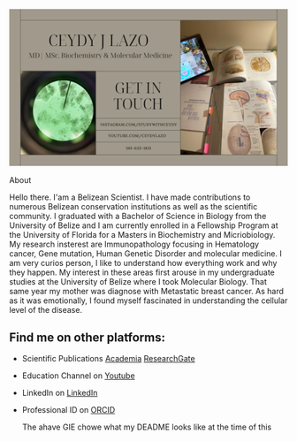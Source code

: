 

<img src="https://github.com/CeydyLazo/CeydyLazo/blob/e91ff57cf822bc6a689684296f54e782628002bb/Home%20Decoration%20Facebook%20Cover.png" alt="banner that says Ceydy Lazo - scientist, content creator and conservationist">

About

Hello there. I'am a Belizean Scientist. I have made contributions to numerous Belizean conservation institutions as well as the scientific community.  I graduated with a Bachelor of Science in Biology from the University of Belize and I am currently enrolled in a Fellowship Program at the University of Florida for a Masters in Biochemistry and Micriobiology. My research insterest are Immunopathology focusing in Hematology cancer, Gene mutation, Human Genetic Disorder and molecular medicine. I am very curios person, I like to understand how everything work and why they happen.  My interest in these areas first arouse in my undergraduate studies at the University of Belize where I took Molecular Biology. That same year my mother was diagnose with Metastatic breast cancer. As hard as it was emotionally, I found myself fascinated in understanding the cellular level of the disease. 




## Find me on other platforms:
- Scientific Publications <a href="https://belize.academia.edu/CeydyLazo"> Academia</a> <a href="https://www.researchgate.net/profile/Ceydy-Lazo"> ResearchGate</a>
- Education Channel on <a href="https://www.youtube.com/channel/UC4aZiM0r8krHhBpZo4UhFng"> Youtube</a>
- LinkedIn on <a href="https://www.linkedin.com/in/ceydylazo/"> LinkedIn</a>
- Professional ID on <a href="https://orcid.org/0000-0002-1266-4168"> ORCID</a>

  The ahave GIE chowe what my DEADME looks like at the time of this
